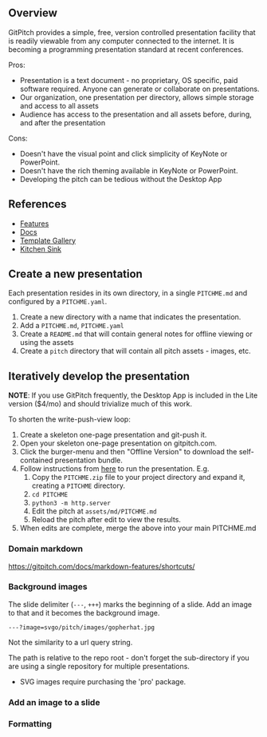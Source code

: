 ## Overview

GitPitch provides a simple, free, version controlled presentation facility that is readily viewable from any computer connected to the internet. It is becoming a programming presentation standard at recent conferences.

Pros:

* Presentation is a text document - no proprietary, OS specific, paid software required. Anyone can generate or collaborate on presentations.
* Our organization, one presentation per directory, allows simple storage and access to all assets
* Audience has access to the presentation and all assets before, during, and after the presentation

Cons:

* Doesn't have the visual point and click simplicity of KeyNote or PowerPoint.
* Doesn't have the rich theming available in KeyNote or PowerPoint.
* Developing the pitch can be tedious without the Desktop App

## References

* [Features](https://gitpitch.com/features)
* [Docs](https://gitpitch.com/docs)
* [Template Gallery](https://gitpitch.com/templates)
* [Kitchen Sink](https://gitpitch.com/gitpitch/kitchen-sink#/)


## Create a new presentation

Each presentation resides in its own directory, in a single `PITCHME.md` and configured by a `PITCHME.yaml`.

1. Create a new directory with a name that indicates the presentation.
1. Add a `PITCHME.md`, `PITCHME.yaml`
1. Create a `README.md` that will contain general notes for offline viewing or using the assets
1. Create a `pitch` directory that will contain all pitch assets - images, etc.


## Iteratively develop the presentation

**NOTE**: If you use GitPitch frequently, the Desktop App is included in the Lite version ($4/mo) and should trivialize much of this work.

To shorten the write-push-view loop:

1. Create a skeleton one-page presentation and git-push it.
1. Open your skeleton one-page presentation on gitpitch.com.
1. Click the burger-menu and then "Offline Version" to download the self-contained presentation bundle.
1. Follow instructions from [here](https://gitpitch.com/docs/foundation-features/offline/) to run the presentation. E.g.
    1. Copy the `PITCHME.zip` file to your project directory and expand it, creating a `PITCHME` directory.
    1. `cd PITCHME`
    1. `python3 -m http.server`
    1. Edit the pitch at `assets/md/PITCHME.md`
    1. Reload the pitch after edit to view the results.
1. When edits are complete, merge the above into your main PITCHME.md

### Domain markdown

https://gitpitch.com/docs/markdown-features/shortcuts/

### Background images

The slide delimiter (`---`, `+++`) marks the beginning of a slide. Add an image to that and it becomes the background image.

```
---?image=svgo/pitch/images/gopherhat.jpg
```
Not the similarity to a url query string.

The path is relative to the repo root - don't forget the sub-directory if you are using a single repository for multiple presentations.

* SVG images require purchasing the 'pro' package.


### Add an image to a slide

### Formatting

